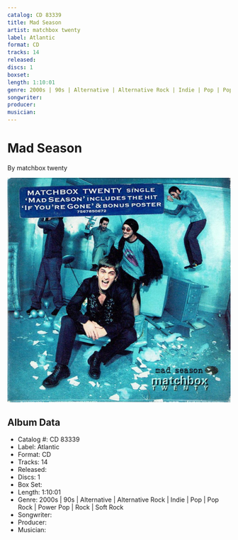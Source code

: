 ```yaml
---
catalog: CD 83339
title: Mad Season
artist: matchbox twenty
label: Atlantic
format: CD
tracks: 14
released: 
discs: 1
boxset: 
length: 1:10:01
genre: 2000s | 90s | Alternative | Alternative Rock | Indie | Pop | Pop Rock | Power Pop | Rock | Soft Rock
songwriter: 
producer: 
musician: 
---
```


# Mad Season

By matchbox twenty

![](../../assets/cdcovers/matchbox_twenty-Mad_Season.png)

## Album Data

- Catalog #: CD 83339
- Label: Atlantic
- Format: CD
- Tracks: 14
- Released: 
- Discs: 1
- Box Set: 
- Length: 1:10:01
- Genre: 2000s | 90s | Alternative | Alternative Rock | Indie | Pop | Pop Rock | Power Pop | Rock | Soft Rock
- Songwriter: 
- Producer: 
- Musician: 

